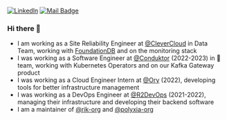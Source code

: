 [![Linkedln](https://img.shields.io/badge/LinkedIn-0077B5?style=flat-square&logo=linkedin&logoColor=white)](https://www.linkedin.com/in/alexandre-burgoni/)
[![Mail Badge](https://img.shields.io/badge/-ProtonMail-505264?style=flat-square&logo=ProtonMail&logoColor=white&link=mailto:sayhello.zmvqk@aleeas.com)](mailto:sayhello.zmvqk@aleeas.com)



### Hi there 👋

<!--
**AlexandreBrg/AlexandreBrg** is a ✨ _special_ ✨ repository because its `README.md` (this file) appears on your GitHub profile.

Here are some ideas to get you started:

- 🔭 I’m currently working on ...
- 🌱 I’m currently learning ...
- 👯 I’m looking to collaborate on ...
- 🤔 I’m looking for help with ...
- 💬 Ask me about ...
- 📫 How to reach me: ...
- 😄 Pronouns: ...
- ⚡ Fun fact: ...
-->

* I am working as a Site Reliability Engineer at [@CleverCloud](https://www.clever-cloud.com/) in Data Team, working with [FoundationDB](https://github.com/apple/foundationdb) and on the monitoring stack
* I was working as a Software Engineer at [@Conduktor](https://github.com/conduktor) (2022-2023) in 🦀 team, working with Kubernetes Operators and on our Kafka Gateway product
* I was working as a Cloud Engineer Intern at [@Ory](https://github.com/ory) (2022), developing tools for better infrastructure management
* I was working as a DevOps Engineer at [@R2DevOps](https://r2devops.io/) (2021-2022), managing their infrastructure and developing their backend software
* I am a maintainer of [@rik-org](https://github.com/rik-org/rik) and [@polyxia-org](https://github.com/polyxia-org/)
